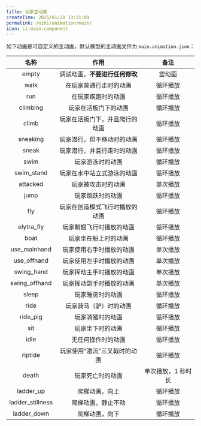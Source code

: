 ```yaml
---
title: 玩家主动画
createTime: 2025/01/28 13:31:09
permalink: /wiki/animation/main/
icon: ci:main-component
---
```


如下动画是可自定义的主动画，默认模型的主动画文件为 `main.animation.json`：

|       名称       |              作用              |        备注        |
| :--------------: | :----------------------------: | :----------------: |
|      empty       | 调试动画，**不要进行任何修改** |       空动画       |
|       walk       |     在玩家普通行走时的动画     |      循环播放      |
|       run        |       在玩家疾跑时的动画       |      循环播放      |
|     climbing     |      玩家在活板门下的动画      |      循环播放      |
|      climb       | 玩家在活板门下，并且爬行的动画 |      循环播放      |
|     sneaking     |   玩家潜行，但不移动时的动画   |      循环播放      |
|      sneak       |   玩家潜行，并且行走时的动画   |      循环播放      |
|       swim       |        玩家游泳时的动画        |      循环播放      |
|    swim_stand    |   玩家在水中站立式游泳的动画   |      循环播放      |
|     attacked     |       玩家被攻击时的动画       |      单次播放      |
|       jump       |        玩家跳跃时的动画        |      循环播放      |
|       fly        | 玩家在创造模式飞行时播放的动画 |      循环播放      |
|    elytra_fly    |    玩家鞘翅飞行时播放的动画    |      循环播放      |
|       boat       |      玩家坐在船上时的动画      |      循环播放      |
|   use_mainhand   |    玩家使用右手时播放的动画    |      单次播放      |
|   use_offhand    |    玩家使用左手时播放的动画    |      单次播放      |
|    swing_hand    |    玩家挥动主手时播放的动画    |      单次播放      |
|  swing_offhand   |    玩家挥动副手时播放的动画    |      单次播放      |
|      sleep       |        玩家睡觉时的动画        |      循环播放      |
|       ride       |     玩家骑马（驴）时的动画     |      循环播放      |
|     ride_pig     |        玩家骑猪时的动画        |      循环播放      |
|       sit        |        玩家坐下时的动画        |      循环播放      |
|       idle       |       无任何操作时的动画       |      循环播放      |
|     riptide      |  玩家使用“激流”三叉戟时的动画  |      循环播放      |
|      death       |        玩家死亡时的动画        | 单次播放，1 秒时长 |
|    ladder_up     |         爬梯动画，向上         |      循环播放      |
| ladder_stillness |       爬梯动画，静止不动       |      循环播放      |
|   ladder_down    |         爬梯动画，向下         |      循环播放      |

